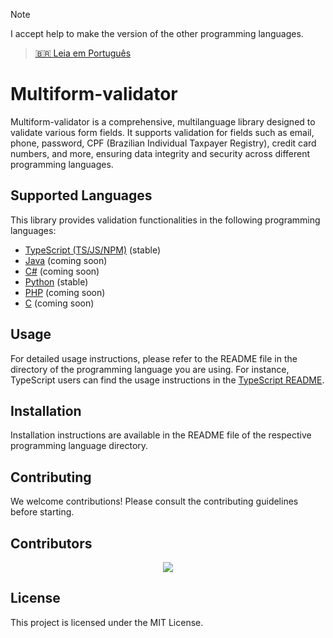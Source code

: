 > [!NOTE]
> I accept help to make the version of the other programming languages.

> [🇧🇷 Leia em Português](README.pt.md)

# Multiform-validator

Multiform-validator is a comprehensive, multilanguage library designed to validate various form fields. It supports validation for fields such as email, phone, password, CPF (Brazilian Individual Taxpayer Registry), credit card numbers, and more, ensuring data integrity and security across different programming languages.

## Supported Languages

This library provides validation functionalities in the following programming languages:

- [TypeScript (TS/JS/NPM)](https://github.com/Multiform-Validator/typescript-javascript/README.md) (stable)
- [Java](https://github.com/Multiform-Validator/java/README.md) (coming soon)
- [C#](https://github.com/Multiform-Validator/csharp/README.md) (coming soon)
- [Python](https://github.com/Multiform-Validator/python/README.md) (stable)
- [PHP](https://github.com/Multiform-Validator/php/README.md) (coming soon)
- [C](https://github.com/Multiform-Validator/c/README.md) (coming soon)

## Usage

For detailed usage instructions, please refer to the README file in the directory of the programming language you are using. For instance, TypeScript users can find the usage instructions in the [TypeScript README](https://github.com/gabriel-logan/multiform-validator/tree/main/packages/typescript/README.md).

## Installation

Installation instructions are available in the README file of the respective programming language directory.

## Contributing

We welcome contributions! Please consult the contributing guidelines before starting.

## Contributors

<a style="display: flex; justify-content: center;" href="https://github.com/gabriel-logan/multiform-validator/graphs/contributors">
    <img src="https://contrib.rocks/image?repo=gabriel-logan/multiform-validator" />
</a>

## License

This project is licensed under the MIT License.
